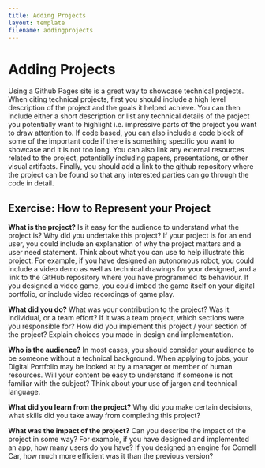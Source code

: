 ```yaml
---
title: Adding Projects
layout: template
filename: addingprojects
--- 
```


# Adding Projects

Using a Github Pages site is a great way to showcase technical projects. When citing technical projects, first you should include a high level description of the project and the goals it helped achieve. You can then include either a short description or list any technical details of the project you potentially want to highlight i.e. impressive parts of the project you want to draw attention to. If code based, you can also include a code block of some of the important code if there is something specific you want to showcase and it is not too long. You can also link any external resources related to the project, potentially including papers, presentations, or other visual artifacts. Finally, you should add a link to the github repository where the project can be found so that any interested parties can go through the code in detail. 

## Exercise: How to Represent your Project

**What is the project?**
Is it easy for the audience to understand what the project is? Why did you undertake this project? If your project is for an end user, you could include an explanation of why the project matters and a user need statement. Think about what you can use to help illustrate this project. For example, if you have designed an autonomous robot, you could include a video demo as well as technical drawings for your designed, and a link to the GitHub repository where you have programmed its behaviour. If you designed a video game, you could imbed the game itself on your digital portfolio, or include video recordings of game play.

**What did you do?**
What was your contribution to the project? Was it individual, or a team effort? If it was a team project, which sections were you responsible for?
How did you implement this project / your section of the project? Explain choices you made in design and implementation.

**Who is the audience?**
In most cases, you should consider your audience to be someone without a technical background. When applying to jobs, your Digital Portfolio may be looked at by a manager or member of human resources. Will your content be easy to understand if someone is not familiar with the subject? Think about your use of jargon and technical language.

**What did you learn from the project?**
Why did you make certain decisions, what skills did you take away from completing this project?

**What was the impact of the project?**
Can you describe the impact of the project in some way? For example, if you have designed and implemented an app, how many users do you have? If you designed an engine for Cornell Car, how much more efficient was it than the previous version? 

